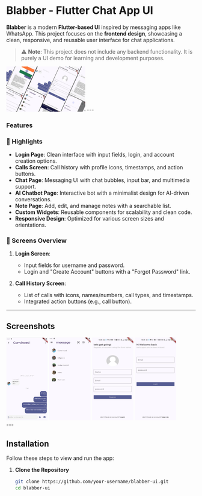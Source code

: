 # Blabber - Flutter Chat App UI  

**Blabber** is a modern **Flutter-based UI** inspired by messaging apps like WhatsApp. This project focuses on the **frontend design**, showcasing a clean, responsive, and reusable user interface for chat applications.  

> ⚠️ **Note**: This project does not include any backend functionality. It is purely a UI demo for learning and development purposes.  
<img src="WhatsApp Image 2025-06-26 at 14.43.17_9f344da7.jpg" alt="alt Text" width="210" height="120"> 
---

### Features  

### 🌟 Highlights  

- **Login Page**: Clean interface with input fields, login, and account creation options.  
- **Calls Screen**: Call history with profile icons, timestamps, and action buttons.  
- **Chat Page**: Messaging UI with chat bubbles, input bar, and multimedia support.  
- **AI Chatbot Page**: Interactive bot with a minimalist design for AI-driven conversations.  
- **Note Page**: Add, edit, and manage notes with a searchable list.  
- **Custom Widgets**: Reusable components for scalability and clean code.  
- **Responsive Design**: Optimized for various screen sizes and orientations.  


### 📱 Screens Overview  
1. **Login Screen**:  
   - Input fields for username and password.  
   - Login and "Create Account" buttons with a "Forgot Password" link.  

2. **Call History Screen**:  
   - List of calls with icons, names/numbers, call types, and timestamps.  
   - Integrated action buttons (e.g., call button).  

---

## Screenshots  
<div>
<img src="WhatsApp Image 2025-06-26 at 14.23.59_9c02929e.jpg " alt="alt Text" width="110" height="220">

<img src="WhatsApp Image 2025-06-26 at 14.18.05_752fe606.jpg" alt="alt Text" width="110" height="220">

<img src="WhatsApp Image 2025-06-26 at 13.22.15_e7fc7062.jpg" alt="alt Text" width="110" height="220">

<img src="WhatsApp Image 2025-06-26 at 13.22.15_fef471ff.jpg" alt="alt Text" width="110" height="220">




</div>
---

## Installation  

Follow these steps to view and run the app:  

1. **Clone the Repository**  
   ```bash
   git clone https://github.com/your-username/blabber-ui.git
   cd blabber-ui

